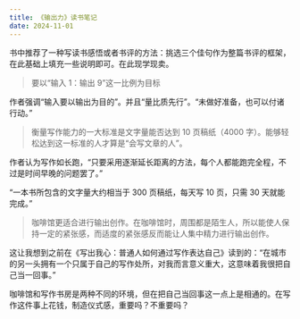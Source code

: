 ```yaml
---
title: 《输出力》读书笔记
date: 2024-11-01
---
```


书中推荐了一种写读书感悟或者书评的方法：挑选三个佳句作为整篇书评的框架，在此基础上填充一些说明即可。在此现学现卖。

> 要以“输入 1：输出 9”这一比例为目标

作者强调“输入要以输出为目的”。并且“量比质先行”。“未做好准备，也可以付诸行动。”

> 衡量写作能力的一大标准是文字量能否达到 10 页稿纸（4000 字）。能够轻松达到这一标准的人才算是“会写文章的人”。

作者认为写作如长跑，“只要采用逐渐延长距离的方法，每个人都能跑完全程，不过是时间早晚的问题罢了。”

“一本书所包含的文字量大约相当于 300 页稿纸，每天写 10 页，只需 30 天就能完成。”

> 咖啡馆更适合进行输出创作。在咖啡馆时，周围都是陌生人，所以能使人保持一定的紧张感，而适度的紧张感反而能让人集中精力进行输出创作。

这让我想到之前在《写出我心：普通人如何通过写作表达自己》读到的：“在城市的另一头拥有一个只属于自己的写作处所，对我而言意义重大，这意味着我很把自己当一回事。”

咖啡馆和写作书房是两种不同的环境，但在把自己当回事这一点上是相通的。在写作这件事上花钱，制造仪式感，重要吗？不重要吗？

